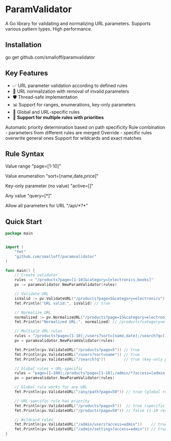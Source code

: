 # ParamValidator

A Go library for validating and normalizing URL parameters. Supports various pattern types. High performance.

## Installation
go get github.com/smalloff/paramvalidator

## Key Features

- ✅ URL parameter validation according to defined rules  
- 🔄 URL normalization with removal of invalid parameters  
- 🛡️ Thread-safe implementation  
- 📊 Support for ranges, enumerations, key-only parameters  
- 🎯 Global and URL-specific rules  
- 🔀 **Support for multiple rules with priorities**

Automatic priority determination based on path specificity
Rule combination - parameters from different rules are merged
Override - specific rules overwrite general ones
Support for wildcards and exact matches

## Rule Syntax

Value range "page=[1-10]"

Value enumeration "sort=[name,date,price]"

Key-only parameter (no value) "active=[]"

Any value "query=[*]"

Allow all parameters for URL "/api/*?\*"

## Quick Start

```go
package main


import (
	"fmt"
	"github.com/smalloff/paramvalidator"
)

func main() {
	// Create validator
	rules := "/products?page=[1-10]&category=[electronics,books]"
	pv := paramvalidator.NewParamValidator(rules)

	// Validate URL
	isValid := pv.ValidateURL("/products?page=5&category=electronics")
	fmt.Println("URL valid:", isValid) // true

	// Normalize URL
	normalized := pv.NormalizeURL("/products?page=15&category=electronics&invalid=param")
	fmt.Println("Normalized URL:", normalized) // /products?category=electronics

	// Multiple URL rules
	rules = "/products?page=[1-10];/users?sort=[name,date];/search?q=[]"
	pv = paramvalidator.NewParamValidator(rules)

	fmt.Println(pv.ValidateURL("/products?page=5")) // true
	fmt.Println(pv.ValidateURL("/users?sort=name")) // true
	fmt.Println(pv.ValidateURL("/search?q"))        // true (key-only parameter)

	// Global rules + URL-specific
	rules = "page=[1-100];/products?page=[1-10];/admin/*?access=[admin,superuser]"
	pv = paramvalidator.NewParamValidator(rules)

	// Global rule works for any URL
	fmt.Println(pv.ValidateURL("/any/path?page=50")) // true (global rule)

	// URL-specific rule has priority
	fmt.Println(pv.ValidateURL("/products?page=5"))  // true (specific rule)
	fmt.Println(pv.ValidateURL("/products?page=50")) // false (1-10 restriction)

	// Wildcard rules
	fmt.Println(pv.ValidateURL("/admin/users?access=admin"))    // true
	fmt.Println(pv.ValidateURL("/admin/settings?access=admin")) // true
}
